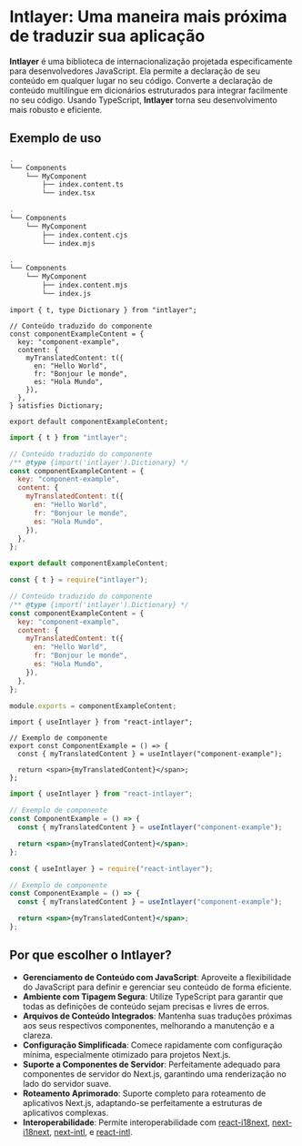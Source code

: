 # Intlayer: Uma maneira mais próxima de traduzir sua aplicação

**Intlayer** é uma biblioteca de internacionalização projetada especificamente para desenvolvedores JavaScript. Ela permite a declaração de seu conteúdo em qualquer lugar no seu código. Converte a declaração de conteúdo multilíngue em dicionários estruturados para integrar facilmente no seu código. Usando TypeScript, **Intlayer** torna seu desenvolvimento mais robusto e eficiente.

## Exemplo de uso

```bash codeFormat="typescript"
.
└── Components
    └── MyComponent
        ├── index.content.ts
        └── index.tsx
```

```bash codeFormat="commonjs"
.
└── Components
    └── MyComponent
        ├── index.content.cjs
        └── index.mjs
```

```bash codeFormat="esm"
.
└── Components
    └── MyComponent
        ├── index.content.mjs
        └── index.js
```

```tsx fileName="./Components/MyComponent/index.content.ts" codeFormat="typescript"
import { t, type Dictionary } from "intlayer";

// Conteúdo traduzido do componente
const componentExampleContent = {
  key: "component-example",
  content: {
    myTranslatedContent: t({
      en: "Hello World",
      fr: "Bonjour le monde",
      es: "Hola Mundo",
    }),
  },
} satisfies Dictionary;

export default componentExampleContent;
```

```jsx fileName="./Components/MyComponent/index.mjx" codeFormat="esm"
import { t } from "intlayer";

// Conteúdo traduzido do componente
/** @type {import('intlayer').Dictionary} */
const componentExampleContent = {
  key: "component-example",
  content: {
    myTranslatedContent: t({
      en: "Hello World",
      fr: "Bonjour le monde",
      es: "Hola Mundo",
    }),
  },
};

export default componentExampleContent;
```

```jsx fileName="./Components/MyComponent/index.csx" codeFormat="commonjs"
const { t } = require("intlayer");

// Conteúdo traduzido do componente
/** @type {import('intlayer').Dictionary} */
const componentExampleContent = {
  key: "component-example",
  content: {
    myTranslatedContent: t({
      en: "Hello World",
      fr: "Bonjour le monde",
      es: "Hola Mundo",
    }),
  },
};

module.exports = componentExampleContent;
```

```tsx fileName="./Components/MyComponent/index.tsx" codeFormat="typescript"
import { useIntlayer } from "react-intlayer";

// Exemplo de componente
export const ComponentExample = () => {
  const { myTranslatedContent } = useIntlayer("component-example");

  return <span>{myTranslatedContent}</span>;
};
```

```jsx fileName="./Components/MyComponent/index.mjx" codeFormat="esm"
import { useIntlayer } from "react-intlayer";

// Exemplo de componente
const ComponentExample = () => {
  const { myTranslatedContent } = useIntlayer("component-example");

  return <span>{myTranslatedContent}</span>;
};
```

```jsx fileName="./Components/MyComponent/index.csx" codeFormat="commonjs"
const { useIntlayer } = require("react-intlayer");

// Exemplo de componente
const ComponentExample = () => {
  const { myTranslatedContent } = useIntlayer("component-example");

  return <span>{myTranslatedContent}</span>;
};
```

## Por que escolher o Intlayer?

- **Gerenciamento de Conteúdo com JavaScript**: Aproveite a flexibilidade do JavaScript para definir e gerenciar seu conteúdo de forma eficiente.
- **Ambiente com Tipagem Segura**: Utilize TypeScript para garantir que todas as definições de conteúdo sejam precisas e livres de erros.
- **Arquivos de Conteúdo Integrados**: Mantenha suas traduções próximas aos seus respectivos componentes, melhorando a manutenção e a clareza.
- **Configuração Simplificada**: Comece rapidamente com configuração mínima, especialmente otimizado para projetos Next.js.
- **Suporte a Componentes de Servidor**: Perfeitamente adequado para componentes de servidor do Next.js, garantindo uma renderização no lado do servidor suave.
- **Roteamento Aprimorado**: Suporte completo para roteamento de aplicativos Next.js, adaptando-se perfeitamente a estruturas de aplicativos complexas.
- **Interoperabilidade**: Permite interoperabilidade com [react-i18next](https://github.com/aymericzip/intlayer/blob/main/docs/pt/intlayer_with_react-i18next.md), [next-i18next](https://github.com/aymericzip/intlayer/blob/main/docs/pt/intlayer_with_next-i18next.md), [next-intl](https://github.com/aymericzip/intlayer/blob/main/docs/pt/intlayer_with_next-intl.md), e [react-intl](https://github.com/aymericzip/intlayer/blob/main/docs/pt/intlayer_with_react-intl.md).
